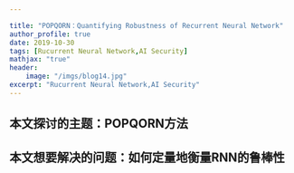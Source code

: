 ```yaml
---

title: "POPQORN：Quantifying Robustness of Recurrent Neural Network"
author_profile: true
date: 2019-10-30
tags: [Rucurrent Neural Network,AI Security]
mathjax: "true"
header:
    image: "/imgs/blog14.jpg"
excerpt: "Rucurrent Neural Network,AI Security"
---
```


## 本文探讨的主题：POPQORN方法

## 本文想要解决的问题：如何定量地衡量RNN的鲁棒性

